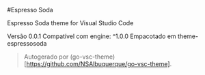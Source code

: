 #Espresso Soda

Espresso Soda theme for Visual Studio Code

Versão 0.0.1
Compatível com engine: ^1.0.0
Empacotado em theme-espressosoda

> Autogerado por (go-vsc-theme)[https://github.com/NSAlbuquerque/go-vsc-theme].
